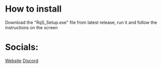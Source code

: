 # How to install
Download the "RqS_Setup.exe" file from latest release, run it and follow the instructions on the screen
# Socials:
[Website](http://therqs.atwebpages.com/)
[Discord](https://discord.gg/9NuWut9C4M)

